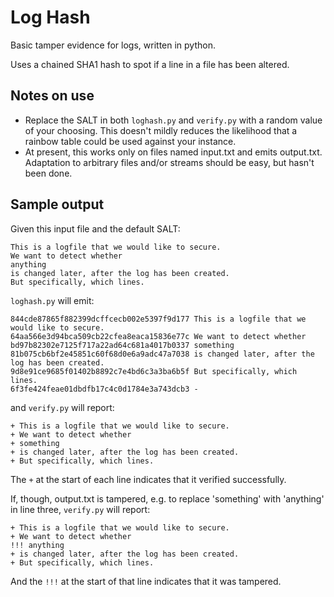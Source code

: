 Log Hash
========

Basic tamper evidence for logs, written in python. 

Uses a chained SHA1 hash to spot if a line in a file has been altered. 

Notes on use
------------

* Replace the SALT in both `loghash.py` and `verify.py` with a random value of your choosing. This doesn't mildly reduces the likelihood that a rainbow table could be used against your instance.
* At present, this works only on files named input.txt and emits output.txt.  Adaptation to arbitrary files and/or streams should be easy, but hasn't been done.

Sample output
-------------

Given this input file and the default SALT: 

```
This is a logfile that we would like to secure.
We want to detect whether
anything
is changed later, after the log has been created.
But specifically, which lines.
```

`loghash.py` will emit:

```
844cde87865f882399dcffcecb002e5397f9d177 This is a logfile that we would like to secure. 
64aa566e3d94bca509cb22cfea8eaca15836e77c We want to detect whether 
bd97b82302e7125f717a22ad64c681a4017b0337 something 
81b075cb6bf2e45851c60f68d0e6a9adc47a7038 is changed later, after the log has been created. 
9d8e91ce9685f01402b8892c7e4bd6c3a3ba6b5f But specifically, which lines. 
6f3fe424feae01dbdfb17c4c0d1784e3a743dcb3 -
```

and `verify.py` will report: 

```
+ This is a logfile that we would like to secure. 
+ We want to detect whether 
+ something 
+ is changed later, after the log has been created. 
+ But specifically, which lines. 
```

The `+` at the start of each line indicates that it verified successfully. 

If, though, output.txt is tampered, e.g. to replace 'something' with 'anything'
in line three, `verify.py` will report:

```
+ This is a logfile that we would like to secure. 
+ We want to detect whether 
!!! anything 
+ is changed later, after the log has been created. 
+ But specifically, which lines. 
```

And the `!!!` at the start of that line indicates that it was tampered.
